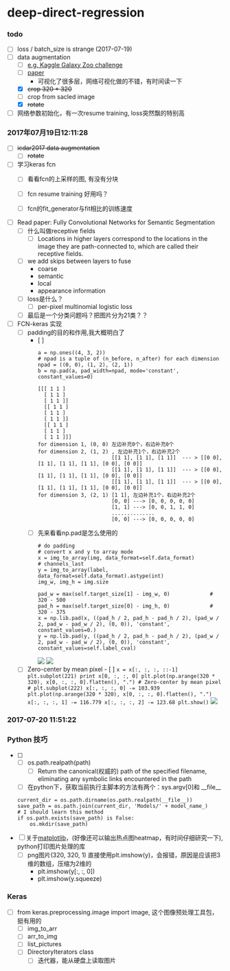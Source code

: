 # deep-direct-regression

### todo
- [ ]  loss / batch_size is strange (2017-07-19)
- [ ]  data augmentation 
    - [ ] [e.g. Kaggle Galaxy Zoo challenge](http://benanne.github.io/2014/04/05/galaxy-zoo.html)
    - [ ] [paper](https://arxiv.org/pdf/1503.07077.pdf)
        * 可视化了很多层，网络可视化做的不错，有时间读一下 
    - [x] ~~crop 320 * 320~~
    - [ ] crop from sacled image
    - [x] ~~rotate~~
- [ ] 网络参数初始化，有一次resume training, loss突然飘的特别高

### 2017年07月19日12:11:28
- [ ] ~~icdar2017 data augmentation~~
    - [ ] ~~rotate~~
- [ ] 学习keras fcn
    - [ ] 看看fcn的上采样的图, 有没有分块
    - [ ] fcn resume training 好用吗？
    - [ ] fcn的fit_generator与fit相比的训练速度


- [ ] Read paper: Fully Convolutional Networks for Semantic Segmentation
    - [ ] 什么叫做receptive fields 
        - [ ] Locations in higher layers correspond to the locations in the image they are path-connected to, which are called their receptive fields. 
    - [ ] we add skips between layers to fuse 
        * coarse  
        * semantic  
        * local   
        * appearance information
    - [ ] loss是什么？
        - [ ] per-pixel multinomial logistic loss
    - [ ] 最后是一个分类问题吗？把图片分为21类？？ 
- [ ] FCN-keras 实现
    - [ ] padding的目的和作用,我大概明白了
        - [ ]
            ```
            a = np.ones((4, 3, 2))
            # npad is a tuple of (n_before, n_after) for each dimension
            npad = ((0, 0), (1, 2), (2, 1))
            b = np.pad(a, pad_width=npad, mode='constant', constant_values=0)

            [[[ 1 1 ]
              [ 1 1 ]
              [ 1 1 ]]
              [[ 1 1 ]
              [ 1 1 ]
              [ 1 1 ]]
              [[ 1 1 ]
              [ 1 1 ]
              [ 1 1 ]]]
            for dimension 1, (0, 0) 左边补充0个，右边补充0个
            for dimension 2, (1, 2) , 左边补充1个，右边补充2个
                                    [[1 1], [1 1], [1 1]]  --- > [[0 0], [1 1], [1 1], [1 1], [0 0], [0 0]]
                                    [[1 1], [1 1], [1 1]]  --- > [[0 0], [1 1], [1 1], [1 1], [0 0], [0 0]]
                                    [[1 1], [1 1], [1 1]]  --- > [[0 0], [1 1], [1 1], [1 1], [0 0], [0 0]]
            for dimension 3, (2, 1) [1 1], 左边补充1个，右边补充2个
                                    [0, 0] ---> [0, 0, 0, 0, 0]
                                    [1, 1] ---> [0, 0, 1, 1, 0]
                                    ..............
                                    [0, 0] ---> [0, 0, 0, 0, 0]
            ```
        - [ ] 先来看看np.pad是怎么使用的
            ```
            # do padding
            # convert x and y to array mode
            x = img_to_array(img, data_format=self.data_format)         # channels_last
            y = img_to_array(label, data_format=self.data_format).astype(int)
            img_w, img_h = img.size

            pad_w = max(self.target_size[1] - img_w, 0)             # 320 - 500
            pad_h = max(self.target_size[0] - img_h, 0)             # 320 - 375
            x = np.lib.pad(x, ((pad_h / 2, pad_h - pad_h / 2), (pad_w / 2, pad_w - pad_w / 2), (0, 0)), 'constant', constant_values=0.)
            y = np.lib.pad(y, ((pad_h / 2, pad_h - pad_h / 2), (pad_w / 2, pad_w - pad_w / 2), (0, 0)), 'constant', constant_values=self.label_cval)
            ```
            ![](https://github.com/yuayi521/deep-direct-regression/blob/master/png/1_.png)
            ![](https://github.com/yuayi521/deep-direct-regression/blob/master/png/2.png)

    - [ ] Zero-center by mean pixel
            - [ ] 
                ```
                x = x[:, :, :, ::-1]
                plt.subplot(221)
                print x[0, :, :, 0]
                plt.plot(np.arange(320 * 320), x[0, :, :, 0].flatten(), ".")
                # Zero-center by mean pixel
                # plt.subplot(222)
                x[:, :, :, 0] -= 103.939
                plt.plot(np.arange(320 * 320), x[0, :, :, 0].flatten(), ".")
                x[:, :, :, 1] -= 116.779
                x[:, :, :, 2] -= 123.68
                plt.show()
                ```
            ![](https://github.com/yuayi521/deep-direct-regression/blob/master/png/3_.png)

### 2017-07-20 11:51:22


### Python 技巧
- [ ]
    - [ ] os.path.realpath(path)
        - [ ] Return the canonical(权威的) path of the specified filename, eliminating any symbolic links encountered in the path     
    - [ ] 在python下，获取当前执行主脚本的方法有两个：sys.argv[0]和 \_\_file\_\_
    ```   
    current_dir = os.path.dirname(os.path.realpath(__file__))   
    save_path = os.path.join(current_dir, 'Models/' + model_name_)   
    # I should learn this method   
    if os.path.exists(save_path) is False:   
        os.mkdir(save_path)   
    ```
- [ ] 关于[matplotlib](http://matplotlib.org/users/image_tutorial.html)，(好像还可以输出热点图heatmap，有时间仔细研究一下), python打印图片处理的库
    - [ ] png图片(320, 320, 1) 直接使用plt.imshow(y)，会报错，原因是应该把3维的数组，压缩为2维的
        * plt.imshow(y[:, :, 0])
        * plt.imshow(y.squeeze)

### Keras
- [ ] from keras.preprocessing.image import image, 这个图像预处理工具包，挺有用的
    - [ ] img_to_arr
    - [ ] arr_to_img
    - [ ] list_pictures
    - [ ] DirectoryIterators class
        - [ ] 迭代器，能从硬盘上读取图片
